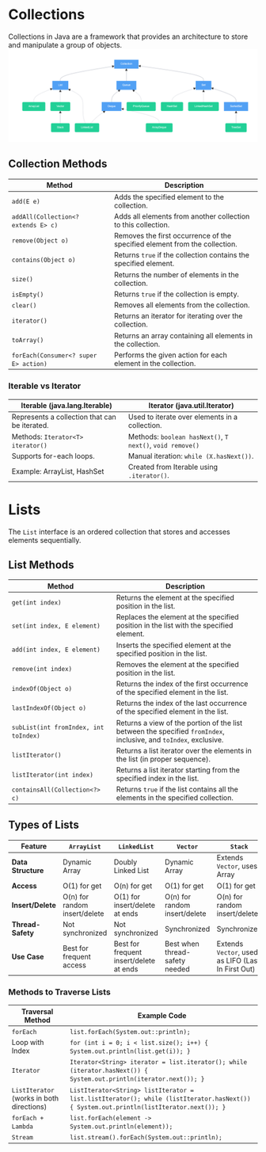 # Collections

Collections in Java are a framework that provides an architecture to store and manipulate a group of objects.
![Diagram](../images/CollectionHeirarchy.png)

## Collection Methods

| Method                                    | Description                                                                      |
|-------------------------------------------|----------------------------------------------------------------------------------|
| `add(E e)`                                | Adds the specified element to the collection.                                    |
| `addAll(Collection<? extends E> c)`       | Adds all elements from another collection to this collection.                   |
| `remove(Object o)`                        | Removes the first occurrence of the specified element from the collection.       |
| `contains(Object o)`                      | Returns `true` if the collection contains the specified element.                 |
| `size()`                                  | Returns the number of elements in the collection.                                |
| `isEmpty()`                               | Returns `true` if the collection is empty.                                       |
| `clear()`                                 | Removes all elements from the collection.                                        |
| `iterator()`                              | Returns an iterator for iterating over the collection.                           |
| `toArray()`                               | Returns an array containing all elements in the collection.                      |
| `forEach(Consumer<? super E> action)`     | Performs the given action for each element in the collection.                    |

### Iterable vs Iterator

| **Iterable** (java.lang.Iterable)        | **Iterator** (java.util.Iterator)                |
|------------------------------------------|--------------------------------------------------|
| Represents a collection that can be iterated. | Used to iterate over elements in a collection.    |
| Methods: `Iterator<T> iterator()`         | Methods: `boolean hasNext()`, `T next()`, `void remove()` |
| Supports for-each loops.                | Manual iteration: `while (X.hasNext())`.           |
| Example: ArrayList, HashSet             | Created from Iterable using `.iterator()`.        |

# Lists

The `List` interface is an ordered collection that stores and accesses elements sequentially. 

## List Methods

| Method                                | Description                                                                                                       |
|---------------------------------------|-------------------------------------------------------------------------------------------------------------------|
| `get(int index)`                      | Returns the element at the specified position in the list.                                                        |
| `set(int index, E element)`           | Replaces the element at the specified position in the list with the specified element.                            |
| `add(int index, E element)`           | Inserts the specified element at the specified position in the list.                                              |
| `remove(int index)`                   | Removes the element at the specified position in the list.                                                        |
| `indexOf(Object o)`                   | Returns the index of the first occurrence of the specified element in the list.                                   |
| `lastIndexOf(Object o)`               | Returns the index of the last occurrence of the specified element in the list.                                    |
| `subList(int fromIndex, int toIndex)` | Returns a view of the portion of the list between the specified `fromIndex`, inclusive, and `toIndex`, exclusive. |
| `listIterator()`                      | Returns a list iterator over the elements in the list (in proper sequence).                                       |
| `listIterator(int index)`             | Returns a list iterator starting from the specified index in the list.                                            |
| `containsAll(Collection<?> c)`        | Returns `true` if the list contains all the elements in the specified collection.                                 |

## Types of Lists

| Feature        | `ArrayList`                    | `LinkedList`                    | `Vector`                       | `Stack`                        |
|----------------|---------------------------------|---------------------------------|--------------------------------|--------------------------------|
| **Data Structure** | Dynamic Array                  | Doubly Linked List              | Dynamic Array                  | Extends `Vector`, uses Array   |
| **Access**      | O(1) for get                    | O(n) for get                    | O(1) for get                   | O(1) for get                   |
| **Insert/Delete** | O(n) for random insert/delete  | O(1) for insert/delete at ends  | O(n) for random insert/delete  | O(n) for random insert/delete  |
| **Thread-Safety** | Not synchronized               | Not synchronized                | Synchronized                   | Synchronized                   |
| **Use Case**      | Best for frequent access      | Best for frequent insert/delete at ends | Best when thread-safety needed | Extends `Vector`, used as LIFO (Last In First Out) |

### Methods to Traverse Lists

| Traversal Method              | Example Code                                                                 |
|-------------------------------|-------------------------------------------------------------------------------|
| `forEach`                      | `list.forEach(System.out::println);`                                          |
| Loop with Index                | `for (int i = 0; i < list.size(); i++) { System.out.println(list.get(i)); }` |
| `Iterator`                     | `Iterator<String> iterator = list.iterator(); while (iterator.hasNext()) { System.out.println(iterator.next()); }` |
| `ListIterator` (works in both directions) | `ListIterator<String> listIterator = list.listIterator(); while (listIterator.hasNext()) { System.out.println(listIterator.next()); }` |
| `forEach + Lambda`             | `list.forEach(element -> System.out.println(element));`                        |
| `Stream`                       | `list.stream().forEach(System.out::println);`                                  |
